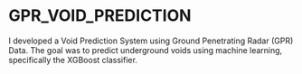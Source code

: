 # GPR_VOID_PREDICTION
 I developed a Void Prediction System using Ground Penetrating Radar (GPR) Data. The goal was to predict underground voids using machine learning, specifically the XGBoost classifier.
